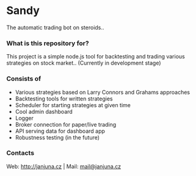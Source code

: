 # Sandy #

The automatic trading bot on steroids..

### What is this repository for? ###

This project is a simple node.js tool for backtesting and trading various strategies on stock market..
(Currently in development stage)

### Consists of ###

* Various strategies based on Larry Connors and Grahams approaches
* Backtesting tools for written strategies
* Scheduler for starting strategies at given time
* Cool admin dashboard
* Logger
* Broker connection for paper/live trading
* API serving data for dashboard app
* Robustness testing (in the future)


### Contacts ###
Web: http://janjuna.cz | Mail: mail@janjuna.cz
